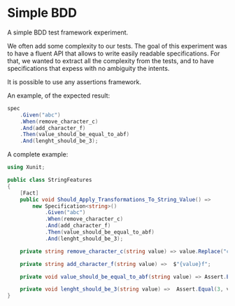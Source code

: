 # Simple BDD
A simple BDD test framework experiment.

We often add some complexity to our tests. The goal of this experiment was to have a fluent API that allows to write easily readable specifications.
For that, we wanted to extract all the complexity from the tests, and to have specifications that expess with no ambiguity the intents.

It is possible to use any assertions framework.

An example, of the expected result:
```csharp
spec
    .Given("abc")
    .When(remove_character_c)
    .And(add_character_f)
    .Then(value_should_be_equal_to_abf)
    .And(lenght_should_be_3);
```

A complete example:
```csharp
using Xunit;

public class StringFeatures
{
    [Fact]
    public void Should_Apply_Transformations_To_String_Value() =>
        new Specification<string>()
            .Given("abc")
            .When(remove_character_c)
            .And(add_character_f)
            .Then(value_should_be_equal_to_abf)
            .And(lenght_should_be_3);

    private string remove_character_c(string value) => value.Replace("c", string.Empty);

    private string add_character_f(string value) =>  $"{value}f";

    private void value_should_be_equal_to_abf(string value) => Assert.Equal("abf", value);

    private void lenght_should_be_3(string value) =>  Assert.Equal(3, value.Length);
}
```
